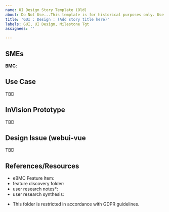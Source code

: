 ```yaml
---
name: UI Design Story Template (Old)
about: Do Not Use...This template is for historical purposes only. Use the v2 template.
title: 'GUI : Design : (Add story title here)'
labels: GUI, UI Design, Milestone Tgt
assignees: ''

---
```


## SMEs
**BMC**:

## Use Case
TBD

## InVision Prototype
TBD

## Design Issue (webui-vue
TBD

## References/Resources
- eBMC Feature Item: <add item number>
- feature discovery folder: 
- user research notes*: 
- user research synthesis: 

* This folder is restricted in accordance with GDPR guidelines.
